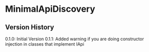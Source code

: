 # MinimalApiDiscovery

## Version History

0.1.0: Initial Version
0.1.1: Added warning if you are doing constructor injection in classes that implement IApi 